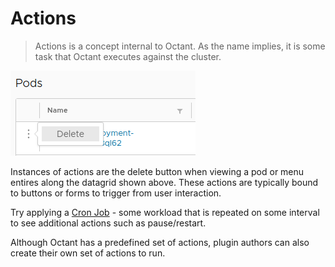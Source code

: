 # Actions

> Actions is a concept internal to Octant. As the name implies, it is some task that Octant executes against the cluster.

![actions-nginx](actions-delete.png)

Instances of actions are the delete button when viewing a pod or menu entires along the datagrid shown above. These actions are typically bound to buttons or forms to trigger from user interaction.

Try applying a [Cron Job](https://kubernetes.io/docs/concepts/workloads/controllers/cron-jobs/) - some workload that is repeated on some interval to see additional actions such as pause/restart.

Although Octant has a predefined set of actions, plugin authors can also create their own set of actions to run.
